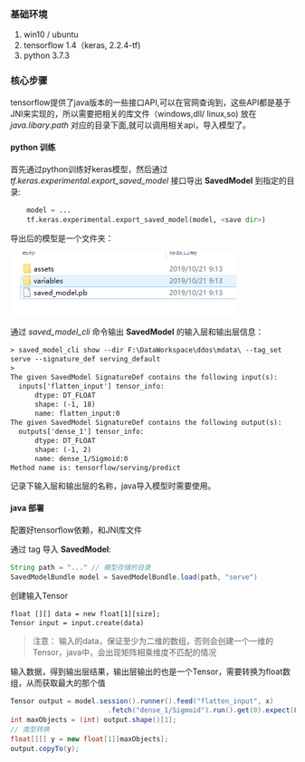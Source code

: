 ### 基础环境

1. win10 / ubuntu
2. tensorflow 1.4（keras, 2.2.4-tf)
3. python 3.7.3

### 核心步骤

tensorflow提供了java版本的一些接口API,可以在官网查询到，这些API都是基于JNI来实现的，所以需要把相关的库文件（windows,dll/ linux,so) 放在  *java.libary.path* 对应的目录下面,就可以调用相关api，导入模型了。

#### python 训练

首先通过python训练好keras模型，然后通过 *tf.keras.experimental.export_saved_model* 接口导出 **SavedModel** 到指定的目录:

```python
    model = ...
    tf.keras.experimental.export_saved_model(model, <save dir>)
```

导出后的模型是一个文件夹：

![](../Assets/saved_model.png)

通过 *saved_model_cli* 命令输出 **SavedModel** 的输入层和输出层信息：

```
> saved_model_cli show --dir F:\DataWorkspace\ddos\mdata\ --tag_set serve --signature_def serving_default
> 
The given SavedModel SignatureDef contains the following input(s):
  inputs['flatten_input'] tensor_info:
      dtype: DT_FLOAT
      shape: (-1, 18)
      name: flatten_input:0
The given SavedModel SignatureDef contains the following output(s):
  outputs['dense_1'] tensor_info:
      dtype: DT_FLOAT
      shape: (-1, 2)
      name: dense_1/Sigmoid:0
Method name is: tensorflow/serving/predict
``` 

记录下输入层和输出层的名称，java导入模型时需要使用。

#### java 部署

配置好tensorflow依赖，和JNI库文件


通过 tag 导入 **SavedModel**:

```java
String path = "..." // 模型存储的目录
SavedModelBundle model = SavedModelBundle.load(path, "serve")
```

创建输入Tensor

```
float [][] data = new float[1][size];
Tensor input = input.create(data)
```

>注意： 输入的data，保证至少为二维的数组，否则会创建一个一维的Tensor，java中，会出现矩阵相乘维度不匹配的情况

输入数据，得到输出层结果，输出层输出的也是一个Tensor，需要转换为float数组，从而获取最大的那个值

```java
Tensor output = model.session().runner().feed("flatten_input", x)
                        .fetch("dense_1/Sigmoid").run().get(0).expect(Float.class);
int maxObjects = (int) output.shape()[1];
// 类型转换
float[][] y = new float[1][maxObjects];
output.copyTo(y);

```
